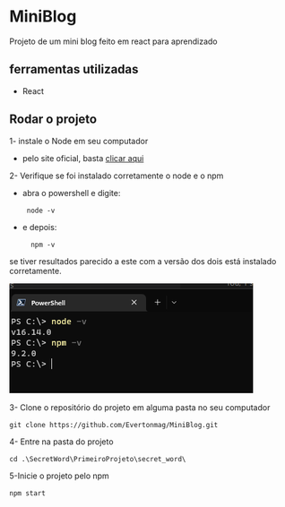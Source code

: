 # MiniBlog

Projeto de um mini blog feito em react para aprendizado

## ferramentas utilizadas

* React

## Rodar o projeto

1- instale o Node em seu computador

* pelo site oficial, basta [clicar aqui](https://nodejs.org/en/)

2- Verifique se foi instalado corretamente o node e o npm

* abra o powershell e digite:
  
  ```shell
   node -v
   ```

* e depois:

  ```shell
    npm -v
  ```

se tiver resultados parecido a este com a versão dos dois está instalado corretamente.

![Verificando se o node e npm está instalado corretamente](images/verificando_node_e_npm.png)

3- Clone o repositório do projeto em alguma pasta no seu computador

```shell
git clone https://github.com/Evertonmag/MiniBlog.git
```

4- Entre na pasta do projeto

```shell
cd .\SecretWord\PrimeiroProjeto\secret_word\
```

5-Inicie o projeto pelo npm

```shell
npm start
```
